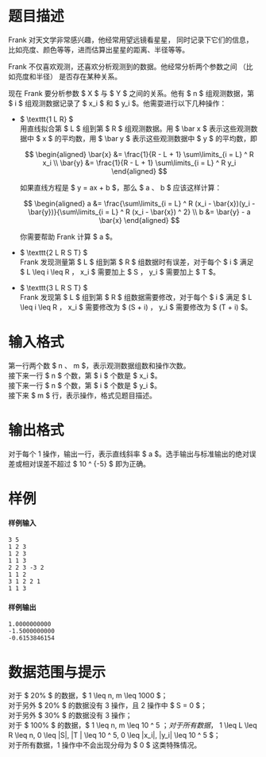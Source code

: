 
# 题目描述

Frank 对天文学非常感兴趣，他经常用望远镜看星星， 同时记录下它们的信息，比如亮度、颜色等等，进而估算出星星的距离、半径等等。

Frank 不仅喜欢观测，还喜欢分析观测到的数据。他经常分析两个参数之间 （比如亮度和半径） 是否存在某种关系。

现在 Frank 要分析参数 $ X $ 与 $ Y $ 之间的关系。他有 $ n $ 组观测数据，第 $ i $ 组观测数据记录了 $ x_i $ 和 $ y_i $。他需耍进行以下几种操作：

* $ \texttt{1 L R} $  
    用直线拟合第 $ L $ 组到第 $ R $ 组观测数据。用 $ \bar x $ 表示这些观测数据中 $ x $ 的平均数，用 $ \bar y $ 表示这些观测数据中 $ y $ 的平均数，即

    $$
    \begin{aligned}
    \bar{x} &= \frac{1}{R - L + 1} \sum\limits_{i = L} ^ R x_i \\
    \bar{y} &= \frac{1}{R - L + 1} \sum\limits_{i = L} ^ R y_i
    \end{aligned}
    $$

    如果直线方程是 $ y = ax + b $，那么 $ a $、$ b $ 应该这样计算：

    $$
    \begin{aligned}
    a &= \frac{\sum\limits_{i = L} ^ R (x_i - \bar{x})(y_i - \bar{y})}{\sum\limits_{i = L} ^ R (x_i - \bar{x}) ^ 2} \\
    b &= \bar{y} - a \bar{x}
    \end{aligned}
    $$

    你需要帮助 Frank 计算 $ a $。
* $ \texttt{2 L R S T} $  
    Frank 发现测量第 $ L $ 组到第 $ R $ 组数据时有误差，对于每个 $ i $ 满足 $ L \leq i \leq R $，$ x_i $ 需要加上 $ S $，$ y_i $ 需要加上 $ T $。
* $ \texttt{3 L R S T} $  
    Frank 发现第 $ L $ 组到第 $ R $ 组数据需要修改，对于每个 $ i $ 满足 $ L \leq i \leq R $，$ x_i $ 需要修改为 $ (S + i) $，$ y_i $ 需要修改为 $ (T + i) $。

# 输入格式

第一行两个数 $ n $、$ m $，表示观测数据组数和操作次数。  
接下来一行 $ n $ 个数，第 $ i $ 个数是 $ x_i $。  
接下来一行 $ n $ 个数，第 $ i $ 个数是 $ y_i $。  
接下来 $ m $ 行，表示操作，格式见题目描述。

# 输出格式

对于每个 1 操作，输出一行，表示直线斜率 $ a $。选手输出与标准输出的绝对误差或相对误差不超过 $ 10 ^ {-5} $ 即为正确。

# 样例

#### 样例输入
```plain
3 5
1 2 3
1 2 3
1 1 3
2 2 3 -3 2
1 1 2
3 1 2 2 1
1 1 3
```

#### 样例输出
```plain
1.0000000000
-1.5000000000
-0.6153846154
```

# 数据范围与提示

对于 $ 20\% $ 的数据，$ 1 \leq n, m \leq 1000 $；  
对于另外 $ 20\% $ 的数据没有 3 操作，且 2 操作中 $ S = 0 $；  
对于另外 $ 30\% $ 的数据没有 3 操作；  
对于 $ 100\% $ 的数据，$ 1 \leq n, m \leq 10 ^ 5 $；  
对于所有数据，$ 1 \leq L \leq R \leq n, 0 \leq |S|, |T | \leq 10 ^ 5, 0 \leq |x_i|, |y_i| \leq 10 ^ 5 $；  
对于所有数据，1 操作中不会出现分母为 $ 0 $ 这类特殊情况。

